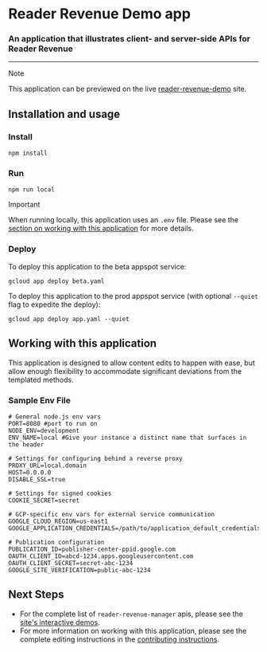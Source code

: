 # Reader Revenue Demo app

### An application that illustrates client- and server-side APIs for Reader Revenue

---

> [!NOTE] 
> This application can be previewed on the live
> [reader-revenue-demo](https://reader-revenue-demo.ue.r.appspot.com/) site.

## Installation and usage

### Install

`npm install`

### Run

`npm run local`

> [!IMPORTANT]
> When running locally, this application uses an `.env` file. Please see the
> [section on working with this application](#working-with-this-application) for
> more details.


### Deploy

To deploy this application to the beta appspot service:

```shell
gcloud app deploy beta.yaml
```

To deploy this application to the prod appspot service (with optional `--quiet`
flag to expedite the deploy):

```shell
gcloud app deploy app.yaml --quiet
```

## Working with this application

This application is designed to allow content edits to happen with ease, but
allow enough flexibility to accommodate significant deviations from the
templated methods.

### Sample Env File

```shell
# General node.js env vars
PORT=8080 #port to run on
NODE_ENV=development
ENV_NAME=local #Give your instance a distinct name that surfaces in the header

# Settings for configuring behind a reverse proxy
PROXY_URL=local.domain
HOST=0.0.0.0
DISABLE_SSL=true

# Settings for signed cookies
COOKIE_SECRET=secret

# GCP-specific env vars for external service communication
GOOGLE_CLOUD_REGION=us-east1
GOOGLE_APPLICATION_CREDENTIALS=/path/to/application_default_credentials.json

# Publication configuration
PUBLICATION_ID=publisher-center-ppid.google.com
OAUTH_CLIENT_ID=abcd-1234.apps.googleusercontent.com
OAUTH_CLIENT_SECRET=secret-abc-1234
GOOGLE_SITE_VERIFICATION=public-abc-1234
```

## Next Steps

-   For the complete list of `reader-revenue-manager` apis, please see the
    [site's interactive demos](https://reader-revenue-demo.ue.r.appspot.com/).
-   For more information on working with this application, please see the
    complete editing instructions in the
    [contributing instructions](https://reader-revenue-demo.ue.r.appspot.com/contributing).
